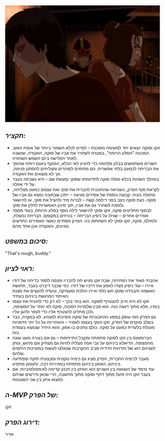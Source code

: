 ![](images/314.png "314")
## *תקציר:*
- זוקו וסוקה יוצאים יחד למשימה מסוכנת – לפרוץ לכלא השמור ביותר של אומת האש, המכונה "הסלע הרותח", במטרה לשחרר את אביו של סוקה, האקודה, שנשבה לאחר הפלישה ביום השמש השחורה.  
- השניים משתמשים בבלון מלחמה כדי להגיע לאי הכלא, המוקף באגם רותח שהופך את הבריחה לכמעט בלתי אפשרית. הם מתחזים לסוהרים ומצליחים להסתנן פנימה, אך לא מוצאים את האקודה.  
- במהלך השהות בכלא מגלה סוקה לתדהמתו שסוקי נמצאת שם – היא נשבתה בעבר על ידי אזולה.  
- לקראת סוף הפרק, כשנראה שהתוכנית להבריח את סוקי ואת עצמם כמעט מצליחה, מתגלה בעיה: קבוצה נוספת של אסירים מגיעה – ייתכן שבתוכה נמצא גם אביו של סוקה. כעת סוקה ניצב בפני דילמה קשה – לברוח מיד ולהציל את סוקי, או להישאר ולנסות לשחרר גם את אביו, תוך סיכון האפשרות לחלץ את סוקי.  
- לבסוף מחליטים סוקה, זוקו וסוקי להישאר לילה נוסף בסלע הרותח, בעוד מספר אסירים אחרים – שגילו על ניסיון הבריחה – בורחים במקומם. הבריחה נכשלת, ולמזלם, סוקה, זוקו וסוקי לא השתתפו בה. הפרק מסתיים כאשר האסירים החדשים מגיעים, והאקודה אכן אחד מהם.

## *סיכום במשפט:* 
"That's rough, buddy."

## *ראוי לציון:* 
* אהבתי מאוד את הפתיחה, שבה זוקו מגיש תה לחבריו ומנסה לספר בדיחה של דודו איירו – עוד ניסיון מצדו לאמץ את דרכיו של דודו. כפי שכבר דיברנו בעבר, תחושת האשמה והבגידה שזוקו חש כלפי איירו הולכת ומעמיקה, ונועדה להעצים את סצנת האיחוד המרגשת ביניהם בעתיד.
* זוקו לא היה חייב להצטרף לסוקה. הוא בחר בכך – לא רק כדי להוכיח את עצמו בפניו, אלא מתוך דאגה כנה. הוא מבין שלמרות הסכנה, סוקה לא יוותר על המשימה, ולכן מחליט להצטרף אליו כדי לעזור ולהגן עליו.
* גם הפרק הזה עוסק במסע ההתבגרות של סוקה והפיכתו למנהיג. לא במקרה, כבר בשלב מוקדם של הפרק, זוקו הופך בעצמו לאסיר – והאחריות על כל יתר הדמויות מוטלת בלעדית כמעט על סוקה. כולם נותנים בו אמון, והוא היחיד שנמצא בעמדת כוח.
* הברומאנס בין זוקו לסוקה מתפתח ומקבל התייחסות – גם אם בצורה מעט שונה מהמצופה. הדיאלוג ביניהם על גבי אפה מצליח להיות גם מצחיק וגם מרגש, ונותן לשניהם רגע של הזדהות הדדית סביב ההקרבות שנאלצו לעשות במערכות היחסים שלהם.
* מעבר לכימיה החברית, הפרק מציג גם כימיה טקטית ומבצעית חזקה ומפתיעה ביניהם. האמון ביניהם מתפתח במהירות רבה, ולעומק מתפיע.
* עוד מימד של השוואה בין השניים הוא האיזון בין תכנון קדימה לאימפולסיביות: אם בעבר זוקו היה פועל מתוך דחף וסוקה מתוך מחשבה, הרי שכאן נדרשים שניהם למצוא איזון בין שני הסגנונות. 

## *ה-MVP של הפרק:*  
זוקו

## *דירוג הפרק:*
אדיר